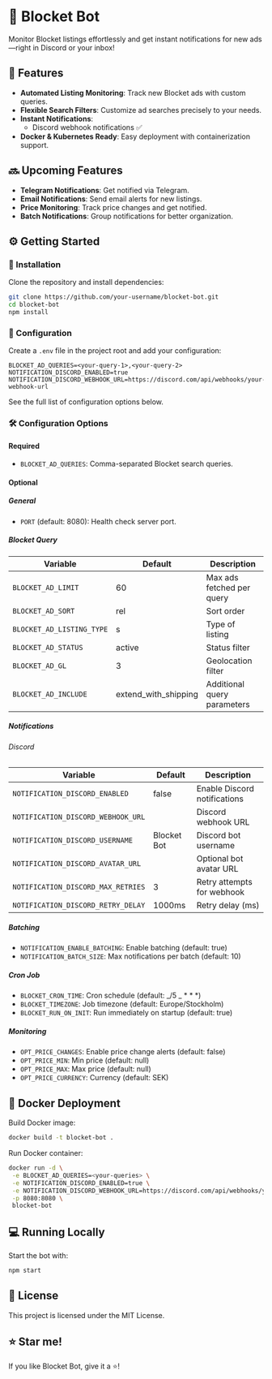 # 🚀 Blocket Bot

Monitor Blocket listings effortlessly and get instant notifications for new ads—right in Discord or your inbox!

## 🌟 Features

- **Automated Listing Monitoring**: Track new Blocket ads with custom queries.
- **Flexible Search Filters**: Customize ad searches precisely to your needs.
- **Instant Notifications**:
  - Discord webhook notifications ✅
- **Docker & Kubernetes Ready**: Easy deployment with containerization support.

## 🔜 Upcoming Features

- **Telegram Notifications**: Get notified via Telegram.
- **Email Notifications**: Send email alerts for new listings.
- **Price Monitoring**: Track price changes and get notified.
- **Batch Notifications**: Group notifications for better organization.

## ⚙️ Getting Started

### 🚧 Installation

Clone the repository and install dependencies:

```sh
git clone https://github.com/your-username/blocket-bot.git
cd blocket-bot
npm install
```

### 🔑 Configuration

Create a `.env` file in the project root and add your configuration:

```env
BLOCKET_AD_QUERIES=<your-query-1>,<your-query-2>
NOTIFICATION_DISCORD_ENABLED=true
NOTIFICATION_DISCORD_WEBHOOK_URL=https://discord.com/api/webhooks/your-webhook-url
```

See the full list of configuration options below.

### 🛠️ Configuration Options

#### Required

- `BLOCKET_AD_QUERIES`: Comma-separated Blocket search queries.

#### Optional

##### General

- `PORT` (default: 8080): Health check server port.

##### Blocket Query

| Variable                  | Default              | Description                 |
| ------------------------- | -------------------- | --------------------------- |
| `BLOCKET_AD_LIMIT`        | 60                   | Max ads fetched per query   |
| `BLOCKET_AD_SORT`         | rel                  | Sort order                  |
| `BLOCKET_AD_LISTING_TYPE` | s                    | Type of listing             |
| `BLOCKET_AD_STATUS`       | active               | Status filter               |
| `BLOCKET_AD_GL`           | 3                    | Geolocation filter          |
| `BLOCKET_AD_INCLUDE`      | extend_with_shipping | Additional query parameters |

##### Notifications

###### Discord

| Variable                           | Default     | Description                  |
| ---------------------------------- | ----------- | ---------------------------- |
| `NOTIFICATION_DISCORD_ENABLED`     | false       | Enable Discord notifications |
| `NOTIFICATION_DISCORD_WEBHOOK_URL` |             | Discord webhook URL          |
| `NOTIFICATION_DISCORD_USERNAME`    | Blocket Bot | Discord bot username         |
| `NOTIFICATION_DISCORD_AVATAR_URL`  |             | Optional bot avatar URL      |
| `NOTIFICATION_DISCORD_MAX_RETRIES` | 3           | Retry attempts for webhook   |
| `NOTIFICATION_DISCORD_RETRY_DELAY` | 1000ms      | Retry delay (ms)             |

<!-- ###### Email (Upcoming)

| Variable                       | Default              | Description                |
| ------------------------------ | -------------------- | -------------------------- |
| `NOTIFICATION_EMAIL_ENABLED`   | false                | Enable email notifications |
| `NOTIFICATION_EMAIL_FROM`      |                      | Sender email               |
| `NOTIFICATION_EMAIL_TO`        |                      | Recipient email            |
| `NOTIFICATION_EMAIL_SUBJECT`   | New Blocket Listings | Email subject              |
| `NOTIFICATION_EMAIL_SMTP_HOST` |                      | SMTP server                |
| `NOTIFICATION_EMAIL_SMTP_PORT` | 587                  | SMTP port                  |
| `NOTIFICATION_EMAIL_SMTP_USER` |                      | SMTP username              |
| `NOTIFICATION_EMAIL_SMTP_PASS` |                      | SMTP password              |
| `NOTIFICATION_EMAIL_USE_TLS`   | true                 | Use TLS for SMTP           | -->

##### Batching

- `NOTIFICATION_ENABLE_BATCHING`: Enable batching (default: true)
- `NOTIFICATION_BATCH_SIZE`: Max notifications per batch (default: 10)

##### Cron Job

- `BLOCKET_CRON_TIME`: Cron schedule (default: _/5 _ \* \* \*)
- `BLOCKET_TIMEZONE`: Job timezone (default: Europe/Stockholm)
- `BLOCKET_RUN_ON_INIT`: Run immediately on startup (default: true)

##### Monitoring

- `OPT_PRICE_CHANGES`: Enable price change alerts (default: false)
- `OPT_PRICE_MIN`: Min price (default: null)
- `OPT_PRICE_MAX`: Max price (default: null)
- `OPT_PRICE_CURRENCY`: Currency (default: SEK)

## 🐳 Docker Deployment

Build Docker image:

```sh
docker build -t blocket-bot .
```

Run Docker container:

```sh
docker run -d \
 -e BLOCKET_AD_QUERIES=<your-queries> \
 -e NOTIFICATION_DISCORD_ENABLED=true \
 -e NOTIFICATION_DISCORD_WEBHOOK_URL=https://discord.com/api/webhooks/your-webhook-url \
 -p 8080:8080 \
 blocket-bot
```

## 💻 Running Locally

Start the bot with:

```sh
npm start
```

## 📜 License

This project is licensed under the MIT License.

## ⭐ Star me!

If you like Blocket Bot, give it a ⭐!
